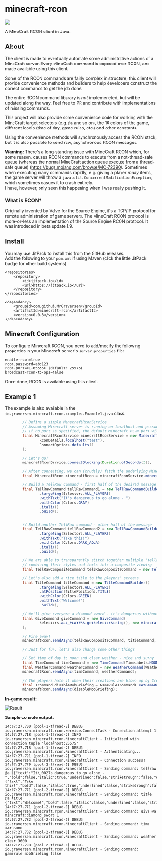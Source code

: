 # minecraft-rcon
[![](https://jitpack.io/v/MrGraversen/minecraft-rcon.svg)](https://jitpack.io/#MrGraversen/minecraft-rcon)

A MineCraft RCON client in Java.

## About
The client is made to eventually automate some administrative actions of a MineCraft server. Every MineCraft command is exposed over RCON, and made available using this client.

Some of the RCON commands are fairly complex in structure; this client will provide convenience methods and builders to help developers construct the correct commands to get the job done.

The entire RCON command libarary is *not* implemeneted, but will be updated along the way. Feel free to PR and contribute with implementations of missing commands.

This project will also provide some convenience code for working with the MineCraft target selectors (e.g. `@a` and so on), the 16 colors of the game, different labels (time of day, game rules, etc.) and other constants.

Using the convenience methods will synchronously access the RCON stack, but it is also possible to send raw, asynchronous RCON messages.

**Warning:** There's a long-standing issue with MineCraft RCON which, for some reason, causes RCON commands to execute from a not-thread-safe queue (whereas the normal MineCraft action queue execute from a thread-safe queue) (https://bugs.mojang.com/browse/MC-72390). Sometimes when executing many commands rapidly, e.g. giving a player *many* items, the game server will throw a `java.util.ConcurrentModificationException`, which sometimes casues it to crash entirely.  
I have, however, only seen this happening when I was really pushing it.

### What is RCON?
Originally invented by Valve for the Source Engine, it's a TCP/IP protocol for remote administration of game servers. The MineCraft RCON protocol is more-or-less an implementation of the Source Engine RCON protocol. It was introduced in beta update 1.9.

## Install

You may use JitPack to install this from the GitHub releases.  
Add the following to your `pom.xml` if using Maven (click the little JitPack badge for other build systems):

```
<repositories>
	<repository>
		<id>jitpack.io</id>
		<url>https://jitpack.io</url>
	</repository>
</repositories>
```

```
<dependency>
	<groupId>com.github.MrGraversen</groupId>
	<artifactId>minecraft-rcon</artifactId>
	<version>0.0.3</version>
</dependency>
```

## Minecraft Configuration

To configure Minecraft RCON, you need to add/modify the following properties in your Minecraft server's `server.properties` file:

```
enable-rcon=true
rcon.password=abc123
rcon.port=<1-65535> (default: 25575)
broadcast-rcon-to-ops=false
```

Once done, RCON is available using this client.

## Example 1

The example is also available in the `io.graversen.minecraft.rcon.examples.Example1.java` class.

```java
        // Define a simple MinecraftRconService
        // Assuming Minecraft server is running on localhost and password set to "test"
        // If no port is specified, the default Minecraft RCON port will be used
        final MinecraftRconService minecraftRconService = new MinecraftRconService(
                RconDetails.localhost("test"),
                ConnectOptions.defaults()
        );

        // Let's go!
        minecraftRconService.connectBlocking(Duration.ofSeconds(3));

        // After connecting, we can (crudely) fetch the underlying Minecraft RCON provider
        final MinecraftRcon minecraftRcon = minecraftRconService.minecraftRcon().orElseThrow(IllegalStateException::new);

        // Build a TellRaw command - first half of the desired message
        final TellRawCommand tellRawCommand1 = new TellRawCommandBuilder()
                .targeting(Selectors.ALL_PLAYERS)
                .withText("It's dangerous to go alone - ")
                .withColor(Colors.GRAY)
                .italic()
                .build();


        // Build another TellRaw command - other half of the message
        final TellRawCommand tellRawCommand2 = new TellRawCommandBuilder()
                .targeting(Selectors.ALL_PLAYERS)
                .withText("Take this!")
                .withColor(Colors.DARK_AQUA)
                .italic()
                .build();

        // We are able to transparently stitch together multiple 'tellraw' commands,
        // combining their styles and texts into a composite viewing
        final TellRawCompositeCommand tellRawCompositeCommand = new TellRawCompositeCommand(List.of(tellRawCommand1, tellRawCommand2));

        // Let's also add a nice title to the players' screens
        final TitleCommand titleCommand = new TitleCommandBuilder()
                .targeting(Selectors.ALL_PLAYERS)
                .atPosition(TitlePositions.TITLE)
                .withColor(Colors.GREEN)
                .withText("Welcome!")
                .build();

        // We'll give everyone a diamond sword - it's dangerous without
        final GiveCommand giveCommand = new GiveCommand(
                Selectors.ALL_PLAYERS.getSelectorString(), new MinecraftItem("diamond_sword"), 1
        );

        // Fire away!
        minecraftRcon.sendAsync(tellRawCompositeCommand, titleCommand, giveCommand);

        // Just for fun, let's also change some other things

        // Set time of day to noon and clear weather - nice and sunny
        final TimeCommand timeCommand = new TimeCommand(TimeLabels.NOON);
        final WeatherCommand weatherCommand = new WeatherCommand(Weathers.CLEAR, Duration.ofHours(1).toSeconds());
        minecraftRcon.sendAsync(timeCommand, weatherCommand);

        // The players hate it when their creations are blown up by Creepers, lets' help them
        final ICommand disableMobGriefing = GameRulesCommands.setGameRule(GameRules.MOB_GRIEFING, false);
        minecraftRcon.sendAsync(disableMobGriefing);
```

**In-game result:**

![Result](https://i.imgur.com/JFowbeh.png)

**Sample console output:**

```
14:07:27.700 [pool-1-thread-2] DEBUG io.graversen.minecraft.rcon.service.ConnectTask - Connection attempt 1
14:07:27.718 [pool-1-thread-2] INFO io.graversen.minecraft.rcon.MinecraftClient - Initialized with connection tuple 'localhost:25575'
14:07:27.718 [pool-1-thread-2] DEBUG io.graversen.minecraft.rcon.MinecraftClient - Authenticating...
14:07:27.721 [pool-1-thread-2] INFO io.graversen.minecraft.rcon.MinecraftClient - Connection success!
14:07:27.770 [pool-2-thread-1] DEBUG io.graversen.minecraft.rcon.MinecraftClient - Sending command: tellraw @a [{"text":"It\u0027s dangerous to go alone - ","bold":false,"italic":true,"underlined":false,"striketrough":false,"obfuscated":false,"color":"gray"},{"text":"Take this!","bold":false,"italic":true,"underlined":false,"striketrough":false,"obfuscated":false,"color":"dark_aqua"}]
14:07:27.771 [pool-2-thread-1] DEBUG io.graversen.minecraft.rcon.MinecraftClient - Sending command: title @a title {"text":"Welcome!","bold":false,"italic":false,"underlined":false,"striketrough":false,"obfuscated":false,"color":"green"}
14:07:27.771 [pool-2-thread-1] DEBUG io.graversen.minecraft.rcon.MinecraftClient - Sending command: give @a minecraft:diamond_sword 1
14:07:27.782 [pool-2-thread-1] DEBUG io.graversen.minecraft.rcon.MinecraftClient - Sending command: time set 6000
14:07:27.782 [pool-2-thread-1] DEBUG io.graversen.minecraft.rcon.MinecraftClient - Sending command: weather clear 3600
14:07:27.798 [pool-2-thread-1] DEBUG io.graversen.minecraft.rcon.MinecraftClient - Sending command: gamerule mobGriefing false

```
